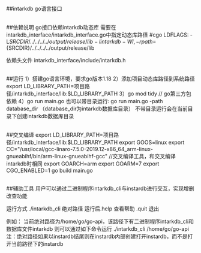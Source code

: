#####
##intarkdb go语言接口
#####

##
##依赖说明
go接口依赖intarkdb动态库
需要在intarkdb_interface/intarkdb_interface.go中指定动态库路径
#cgo LDFLAGS: -L${SRCDIR}/../../../../output/release/lib -lintarkdb -Wl,-rpath=${SRCDIR}/../../../../output/release/lib

依赖头文件
intarkdb_interface/include/intarkdb.h

##
##运行
1）搭建go语言环境，要求go版本1.18
2）添加项目动态库路径到系统路径
export LD_LIBRARY_PATH=项目路径/intarkdb_interface/lib:$LD_LIBRARY_PATH
3）go mod tidy // go第三方包依赖
4）go run main.go 也可以带目录运行: go run main.go -path database_dir （database_dir为intarkdb数据库目录）
不带目录运行会在当前目录下创建intarkdb数据库目录

##
##交叉编译
export LD_LIBRARY_PATH=项目路径/intarkdb_interface/lib:$LD_LIBRARY_PATH
export GOOS=linux
export CC="/usr/local/gcc-linaro-7.5.0-2019.12-x86_64_arm-linux-gnueabihf/bin/arm-linux-gnueabihf-gcc" //交叉编译工具，和交叉编译intarkdb时相同
export GOARCH=arm
export GOARM=7
export CGO_ENABLED=1
go build main.go

##
##辅助工具
用户可以通过二进制程序intarkdb_cli与instardb进行交互，实现增删改查功能

运行方式
./intarkdb_cli  绝对路径
运行后.help 查看帮助
.quit 退出

例如：
当前绝对路径为/home/go/go-api，该路径下有二进制程序intarkdb_cli和数据库文件intarkdb
则可以通过如下命令运行
./intarkdb_cli /home/go/go-api
注：绝对路径如果以instardb结尾则在instardb内部创建打开instardb，而不是打开当前路径下的instardb